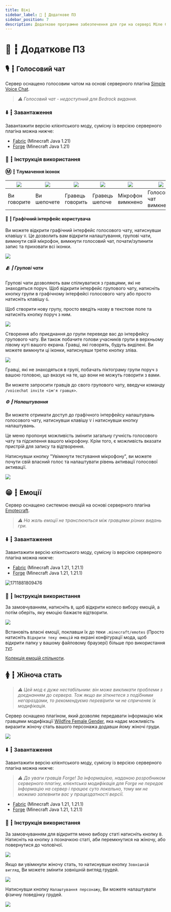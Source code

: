 ```yaml
---
title: Вікі
sidebar_label: 🧬 ┇ Додаткове ПЗ
sidebar_position: 7
description: Додаткове програмне забезпечення для гри на сервері Mine Count.
---
```

# 🧬 ┇ Додаткове ПЗ

## 🎙️ ┇ Голосовий чат

Сервер оснащено голосовим чатом на основі серверного плагіна [Simple Voice Chat](https://github.com/henkelmax/simple-voice-chat).

> *⚠️ Голосовий чат - недоступний для Bedrock видання.*

### ⬇️ ┇ Завантаження

Завантажити версію клієнтського моду, сумісну із версією серверного плагіна можна нижче:

- [Fabric](https://sharemods.com/rx2dlyrcw3gz/Voicechat-Fabric.jar.html) (Minecraft Java 1.21)
- [Forge](https://sharemods.com/7ggyueeggepp/Voicechat-Forge.jar.html) (Minecraft Java 1.21)

### 📖 ┇ Інструкція використання

#### Ⓜ️ ┇ Тлумачення іконок

| ![](https://i.imgur.com/FZD3ohs.png) | ![](https://i.imgur.com/BJt2YAL.png) | ![](https://i.imgur.com/lmN6ydy.png) | ![](https://i.imgur.com/Felj73b.png) | ![](https://i.imgur.com/dI3pfmA.png) | ![](https://i.imgur.com/MZRBqra.png)         | ![](https://i.imgur.com/Lv3K6tC.png)                                                                         |
| ---------------------------------- | ---------------------------------- | ---------------------------------- | ---------------------------------- | ---------------------------------- | ------------------------------------------ | ---------------------------------------------------------------------------------------------------------- |
| Ви говорите              | Ви шепочете              | Гравець говорить    | Гравець шепоче        | Мікрофон вимкнено  | Голосовий чат вимкнено | Голосовий чат не підключено``Голосовий чат не встановлено |

#### 🔮 ┇ Графічний інтерфейс користувача

Ви можете відкрити графічний інтерфейс голосового чату, натиснувши клавішу `V`.
Це дозволить вам відкрити налаштування, групові чати, вимкнути свій мікрофон, вимкнути голосовий чат, почати/зупинити запис та приховати всі іконки.

![](https://i.imgur.com/TCCHTl8.png)

##### 🫂 ┇ Групові чати

Групові чати дозволяють вам спілкуватися з гравцями, які не знаходяться поруч.
Щоб відкрити інтерфейс групового чату, натисніть кнопку групи в графічному інтерфейсі голосового чату або просто натисніть клавішу `G`.

Щоб створити нову групу, просто введіть назву в текстове поле та натисніть кнопку поруч з ним.

![](https://i.imgur.com/FihRdNd.png)

Створення або приєднання до групи переведе вас до інтерфейсу групового чату.
Ви також побачите голови учасників групи в верхньому лівому куті вашого екрана.
Гравці, які говорять, будуть виділені.
Ви можете вимкнути ці іконки, натиснувши третю кнопку зліва.

![](https://i.imgur.com/ZVSfBms.png)

Гравці, які не знаходяться в групі, побачать піктограму групи поруч з вашою головою, що вказує на те, що вони не можуть говорити з вами.

Ви можете запросити гравців до свого групового чату, введучи команду `/voicechat invite <ім'я гравця>`.

##### ⚙️ ┇ Налаштування

Ви можете отримати доступ до графічного інтерфейсу налаштувань голосового чату, натиснувши клавішу `V` і натиснувши кнопку налаштувань.

Це меню пропонує можливість змінити загальну гучність голосового чату та підсилення вашого мікрофону.
Крім того, є можливість вказати пристрій для запису та відтворення.

Натиснувши кнопку "Увімкнути тестування мікрофону", ви можете почути свій власний голос та налаштувати рівень активації голосової активації.

![](https://i.imgur.com/TMyfSYU.png)

## 😁 ┇ Емоції

Сервер оснащено системою емоцій на основі серверного плагіна [Emotecraft](https://github.com/kosmx/emotes).

> *⚠️ На жаль емоції не транслюються між гравцями різних видань гри.*

### ⬇️ ┇ Завантаження

Завантажити версію клієнтського моду, сумісну із версією серверного плагіна можна нижче:

- [Fabric](https://sharemods.com/30xplwup5tw1/Emotecraft-Fabric.jar.html) (Minecraft Java 1.21, 1.21.1)
- [Forge](https://sharemods.com/f29gm4o2de9a/Emotecraft-Forge.jar.html) (Minecraft Java 1.21, 1.21.1)

![1711881809476](image/software/1711881809476.png)

### 📖 ┇ Інструкція використання

За замовчуванням, натисніть `B`, щоб відкрити колесо вибору емоцій, а потім оберіть, яку емоцію бажаєте відтворити.

![](https://cdn.mcgolem.com/283a89f26ba81ba3ecaa25143f2c50c9.png)

Встановіть власні емоції, поклавши їх до теки `.minecraft/emotes` (Просто натисніть `Відкрити теку емоцій` на екрані конфігурації мода, щоб відкрити папку у вашому файловому браузері) більше про використання [тут](https://kosmx.gitbook.io/emotecraft/manual/manual).

[Колекція емоцій спільноти](https://emotes.kosmx.dev/).

## 🚺 ┇ Жіноча стать

> *⚠️ Цей мод є дуже нестабільним: він може викликати проблеми з доєднанням до сервера. Тож якщо ви зіткнетеся з подібними негараздами, то рекомендуємо перевірити чи не сприченяє їх модифікація.*

Сервер оснащено плагіном, який дозволяє передавати інформацію між гравцями модифікації [Wildfire Female Gender](https://github.com/WildfireRomeo/WildfireFemaleGenderMod), яка надає можливість виразити жіночу стать вашого персонажа додавши йому жіночі груди.

![](https://static.planetminecraft.com/files/image/minecraft/mod/2021/075/14135296-ujmqilv_xl.webp)

### ⬇️ ┇ Завантаження

Завантажити версію клієнтського моду, сумісну із версією серверного плагіна можна нижче:

> *⚠️ До уваги гравців Forge! За інформацією, наданою розробником серверного плагіну, клієнтська модифікація для Forge не передає інформацію на сервер і працює суто локально, тому ми не можемо запевнити вас у працездатності версії.*

- [Fabric](https://sharemods.com/5vs868dcadjl/Female-Gender-Fabric.jar.html) (Minecraft Java 1.21, 1.21.1)
- [Forge](https://sharemods.com/4hglu92wpkp7/Female-Gender-Forge.jar.html) (Minecraft Java 1.21, 1.21.1)

### 📖 ┇ Інструкція використання

За замовчуванням для відкриття меню вибору статі натисніть кнопку `B`. Натисніть на кнопку з позначкою статі, аби перемкнутися на жіночу, або повернутися до чоловічої.

![](https://media.forgecdn.net/attachments/885/760/screenshot-2024-06-08-084730.png)

Якщо ви увімкнули жіночу стать, то натиснувши кнопку `Зовнішній вигляд`, Ви можете змінити зовнішній вигляд грудей. 

![](https://media.forgecdn.net/attachments/885/763/screenshot-2024-06-08-085149.png)

Натиснувши кнопку `Налаштування персонажу`, Ви можете налаштувати фізичну поведінку грудей.

![](https://media.forgecdn.net/attachments/885/761/screenshot-2024-06-08-085251.png)